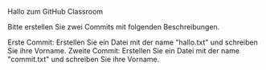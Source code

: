 Hallo zum GitHub Classroom

Bitte erstellen Sie zwei Commits mit folgenden Beschreibungen.

Erste Commit: Erstellen Sie ein Datei mit der name "hallo.txt" und schreiben Sie ihre Vorname.
Zweite Commit: Erstellen Sie ein Datei mit der name "commit.txt" und schreiben Sie ihre Vorname.
